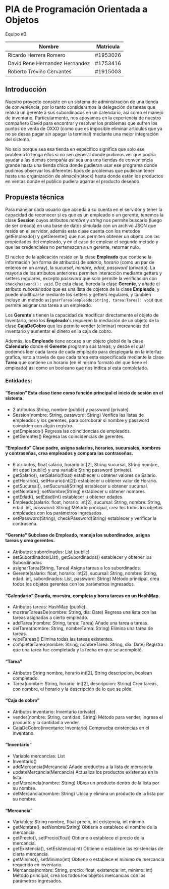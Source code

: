 # PIA de Programación Orientada a Objetos

Equipo #3

|Nombre|Matricula|
|---|---|
|Ricardo Herrera Romero|#1953026|
|David Rene Hernandez Hernandez|#1753416|
|Roberto Treviño Cervantes|#1915003|

## Introducción

Nuestro proyecto consiste en un sistema de administración de una tienda de conveniencia, por lo tanto consideramos la delegación de tareas que realiza un gerente a sus subordinados en un calendario, asi como el manejo de inventario. Particularmente, nos apoyamos en la experiencia de nuestro compañero David para encontrar y resolver los problemas que sufren los puntos de venta de OXXO (como que es imposible eliminar articulos que ya no se desea pagar sin apagar la terminal) mediante una mejor integración del sistema.

No solo porque sea esa tienda en especifico significa que solo ese problema lo tenga ellos si no sen general donde pudimos ver que podría ayudar a las demás compañía así sea una una tiendas de conveniencia grande hasta una tienda chica donde pudieran usar ese programa donde pudimos  observar los diferentes tipos de problemas que pudieran tener hasta una organización de almacén(stock) hasta donde están los productos en ventas donde el publico pudiera agarrar el producto deseado.

## Propuesta técnica

Para manejar cada usuario que acceda a su cuenta en el servidor y tener la capacidad de reconocer si es que es un empleado o un gerente, tenemos la clase **Session** cuyos atributos _nombre_ y _string_ nos permite buscarlo (luego de ser creada) en una base de datos simulada con un archivo JSON que reside en el servidor, además esta clase cuenta con los metodos getEmpleado() y getGerente() que nos permiten obtener un objeto con las propiedades del empleado, y en el caso de emplear el segundo metodo y que las credenciales no pertenezcan a un gerente, retornar nulo.

El nucleo de la aplicación reside en la clase **Empleado** que contiene la información (en forma de atributos) de _salario_, _horario_ (como un par de enteros en un array), la _sucursal_, _nombre_, _edad_, _password_ (privado). La mayoria de los atributos anteriores permiten interacción mediante getters y setters regulares, excepto _password_ que solo permite la verificación con `checkPassword(): void`. De esta clase, hereda la clase **Gerente**, y añade el atributo _subordinados_ que es una lista de objetos de la clase **Empleado**, y puede modificarse mediante los setters y getters regulares, y tambien incluye un metodo `asignarTarea(empleado:String, tarea:Tarea): void` que permite asignar una tarea a un empleado.

Los **Gerente**'s tienen la capacidad de modificar directamente el objeto de Inventario, pero los **Empleado**'s requieren la mediación de un objeto de la clase **CajaDeCobro** que les permite vender (eliminar) mercancias del inventario y aumentar el dinero en la caja de cobro.

Además, los **Empleado** tiene acceso a un objeto global de la clase **Calendario** donde el **Gerente** programa sus tareas, y desde el cual podemos leer cada tarea de cada empleado para desplegarla en la interfaz grafica, esto a través de que cada tarea esta especificada mediante la clase **Tarea** que contiene un horario (en el mismo formato del que tiene el empleado) asi como un booleano que nos indica si esta completado.

### Entidades:

#### “Session” Esta clase tiene como función principal el inicio de sesión en el sistema.
  
- 2 atributos String, nombre (public) y password (private).
- Session(nombre: String, password: String) Verifica las listas de empleados y los gerentes, para corroborar si nombre y password coinciden con algún registro.
- getEmpleado() Regresa las coincidencias de empleados.
- getGerentes() Regresa las coincidencias de gerentes.

#### “Empleado” Clase padre, asigna salarios, horarios, sucursales, nombres y contraseñas, crea empleados y compara las contraseñas.

- 6 atributos, float salario, horario Int[2], String sucursal, String nombre, int edad  (public) y una variable String password (private).
- getSalario(), setSalario(float) establecer u obtener valores de Salario.
- getHorario(), setHorario(int[2]) establecer u obtener valor de Horario.
- getSucursal(), setSucursal(String) establecer u obtener sucursal.
- getNombre(), setNombre(String) establecer u obtener nombres.
- getEdad(), setEdad(int) establecer u obtener edades.
- Empleado(salario: float, horario: int[2], sucursal: String, nombre: String, edad: int, password: String) Método principal, crea los todos los objetos empleados con los parámetros ingresados.
- setPassword(String), checkPassword(String) establecer y verificar la contraseña.

#### “Gerente” Subclase de Empleado, maneja los subordinados, asigna tareas y crea gerentes.
- Atributos: subordinados: List<Empleado> (public)
- setSubordinados(List), getSubordinados() establecer y obtener los Subordinados
- asignarTarea(String, Tarea) Asigna tareas a los subordinados.
- Gerente(salario: float, horario: int[2], sucursal: String, nombre: String, edad: int, subordinados: List, password: String) Método principal, crea todos los objetos gerentes con los parámetros ingresados.
  
#### “Calendario” Guarda, muestra, completa y borra tareas en un HashMap.
- Atributos tareas: HashMap (public).
- mostrarTareasDe(nombre: String, día: Date) Regresa una lista con las tareas asignadas a cierto empleado.
- addTarea(nombre: String, tarea: Tarea) Añade una tarea a tareas.
- delTarea(nombre: String, nombreTarea: String) Elimina una tarea de tareas.
- wipeTareas() Elimina todas las tareas existentes.
- completarTarea(nombre: String, nombreTarea: String, día: Date) Registra que una tarea fue completada y la fecha en que se acompletó.

#### “Tarea”
- Atributos String nombre, horario int[2], String descripcion, boolean completado.
- Tarea(nombre: String, horario: int[2], descripcion: String) Crea tareas, con nombre, el horario y la descripción de lo que se pide.

#### “Caja de cobro”
- Atributos inventario: Inventario (private).
- vender(nombre: String, cantidad: String) Método para vender, ingresa el producto y la cantidad a vender.
- CajaDeCobro(inventario: Inventario) Comprueba existencias en el inventario.

#### “Inventario”
- Variable mercancías: List<Mercancia>
- Inventario()
- addMercancia(Mercancia) Añade productos a la lista de mercancía.
- updateMercancia(Mercancia) Actualiza los productos existentes en la lista.
- getMercancia(nombre: String) Ubica un producto dentro de la lista por su nombre.
- delMercancia(nombre: String) Ubica y elimina un producto de la lista por su nombre.

#### “Mercancia”
- Variables: String nombre, float precio, int existencia, int mínimo.
- getNombre(), setNombre(String) Obtiene o establece el nombre de la mercancía.
- getPrecio(), setPrecio(float) Obtiene o establece el precio de la mercancía.
- getExistencia(), setEsistencia(int) Obtiene o establece las existencias de cierta mercancía.
- getMinimo(), setMinimo(int) Obtiene o establece el mínimo de mercancía requerido en inventario.
- Mercancia(nombre: String, precio: float, existencia: int, mínimo: int) Método principal, crea los todos los objetos mercancias con los parámetros ingresados.
